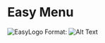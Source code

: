 # Easy Menu
![EasyLogo](http://github.com/ArnaldoVictor/easy-menu/tree/master/src/assets/images/logo.png)
Format: ![Alt Text](url)
